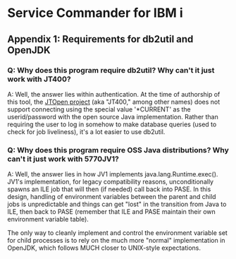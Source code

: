 # Service Commander for IBM i

## Appendix 1: Requirements for db2util and OpenJDK

### Q: Why does this program require db2util? Why can't it just work with JT400?

A: Well, the answer lies within authentication. At the time of authorship of this tool, the [JTOpen project](https://github.com/IBM/JTOpen)
(aka "JT400," among other names) does not support connecting using the special value
'*CURRENT' as the userid/password with the open source Java implementation. Rather than
requiring the user to log in somehow to make database queries (used to check for job liveliness),
it's a lot easier to use db2util.

### Q: Why does this program require OSS Java distributions? Why can't it just work with 5770JV1?

A: Well, the answer lies in how JV1 implements java.lang.Runtime.exec(). JV1's implementation, for
legacy compatibility reasons, unconditionally spawns an ILE job that will then (if needed) call
back into PASE. In this design, handling of environment variables between the parent and child
jobs is unpredictable and things can get "lost" in the transition from Java to ILE, then back to PASE
(remember that ILE and PASE maintain their own environment variable table).

The only way to cleanly implement and control the environment variable set for child processes
is to rely on the much more "normal" implementation in OpenJDK, which follows MUCH closer to
UNIX-style expectations.